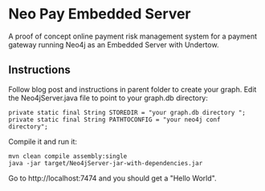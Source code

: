 Neo Pay Embedded Server
=======================

A proof of concept online payment risk management system for a payment gateway running Neo4j as an Embedded Server with Undertow.

## Instructions

Follow blog post and instructions in parent folder to create your graph.
Edit the Neo4jServer.java file to point to your graph.db directory:

    private static final String STOREDIR = "your graph.db directory ";
    private static final String PATHTOCONFIG = "your neo4j conf directory";

Compile it and run it:

    mvn clean compile assembly:single
    java -jar target/Neo4jServer-jar-with-dependencies.jar

Go to http://localhost:7474 and you should get a "Hello World".